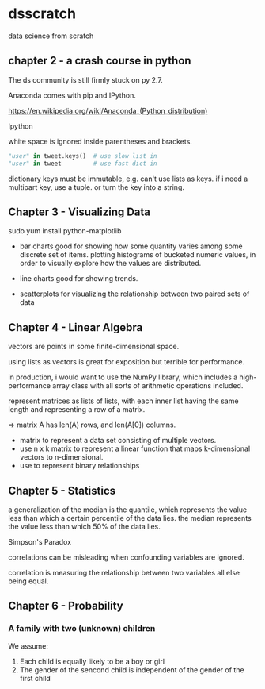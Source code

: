 # dsscratch
data science from scratch

## chapter 2 - a crash course in python

The ds community is still firmly stuck on py 2.7.

Anaconda comes with pip and IPython.

https://en.wikipedia.org/wiki/Anaconda_(Python_distribution)

Ipython

white space is ignored inside parentheses and brackets.

```python
"user" in tweet.keys()  # use slow list in 
"user" in tweet         # use fast dict in 
```
dictionary keys must be immutable, e.g. can't use lists as keys.
if i need a multipart key, use a tuple. or turn the key into a string.

## Chapter 3 - Visualizing Data

sudo yum install python-matplotlib

* bar charts
    good for showing how some quantity varies among some discrete set of items.
    plotting histograms of bucketed numeric values, in order to visually explore how the values are distributed.

* line charts
    good for showing trends.

* scatterplots
    for visualizing the relationship between two paired sets of data


## Chapter 4 - Linear Algebra

vectors are points in some finite-dimensional space.

using lists as vectors is great for exposition but terrible for performance.

in production, i would want to use the NumPy library,
which includes a high-performance array class
with all sorts of arithmetic operations included.

represent matrices as lists of lists,
with each inner list having the same length
and representing a row of a matrix.

=> matrix A has len(A) rows, and len(A[0]) columns.

* matrix to represent a data set consisting of multiple vectors.
* use n x k matrix to represent a linear function that maps k-dimensional
 vectors to n-dimensional.
* use to represent binary relationships

## Chapter 5 - Statistics

a generalization of the median is the quantile,
which represents the value less than which a certain percentile of the data lies.
the median represents the value less than which 50% of the data lies.

Simpson's Paradox

correlations can be misleading when confounding variables are ignored.

correlation is measuring the relationship between two variables all else being equal.

## Chapter 6 - Probability

### A family with two (unknown) children

We assume:
1. Each child is equally likely to be a boy or girl
2. The gender of the sencond child is independent of the gender of the first child

